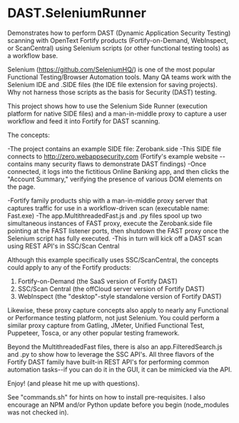 # DAST.SeleniumRunner
Demonstrates how to perform DAST (Dynamic Application Security Testing) scanning with OpenText Fortify products (Fortify-on-Demand, WebInspect, or ScanCentral) using Selenium scripts (or other functional testing tools) as a workflow base.

Selenium (https://github.com/SeleniumHQ/) is one of the most popular Functional Testing/Browser Automation tools.
Many QA teams work with the Selenium IDE and .SIDE files (the IDE file extension for saving projects).
Why not harness those scripts as the basis for Security (DAST) testing.

This project shows how to use the Selenium Side Runner (execution platform for native SIDE files) and a man-in-middle proxy to capture a user workflow and feed it into Fortify for DAST scanning.

The concepts:

-The project contains an example SIDE file:  Zerobank.side
-This SIDE file connects to http://zero.webappsecurity.com (Fortify's example website -- contains many security flaws to demonstrate DAST findings)
-Once connected, it logs into the fictitious Online Banking app, and then clicks the "Account Summary," verifying the presence of various DOM elements on the page.

-Fortify family products ship with a man-in-middle proxy server that captures traffic for use in a workflow-driven scan (executable name:  Fast.exe)
-The app.MultithreadedFast.js and .py files spool up two simultaneous instances of FAST proxy, execute the Zerobank.side file pointing at the FAST listener ports, then shutdown the FAST proxy once the Selenium script has fully executed.
-This in turn will kick off a DAST scan using REST API's in SSC/Scan Central

Although this example specifically uses SSC/ScanCentral, the concepts could apply to any of the Fortify products:

1.  Fortify-on-Demand (the SaaS version of Fortify DAST)
2.  SSC/Scan Central (the offCloud server version of Fortify DAST)
3.  WebInspect (the "desktop"-style standalone version of Fortify DAST)

Likewise, these proxy capture concepts also apply to nearly any Functional or Performance testing platform, not just Selenium.  You could perform a similar proxy capture from Gatling, JMeter, Unified Functional Test, Puppeteer, Tosca, or any other popular testing framework.

Beyond the MultithreadedFast files, there is also an app.FilteredSearch.js and .py to show how to leverage the SSC API's.  All three flavors of the Fortify DAST family have built-in REST API's for performing common automation tasks--if you can do it in the GUI, it can be mimicked via the API.

Enjoy! (and please hit me up with questions).


See "commands.sh" for hints on how to install pre-requisites.  I also encourage an NPM and/or Python update before you begin (node_modules was not checked in).





